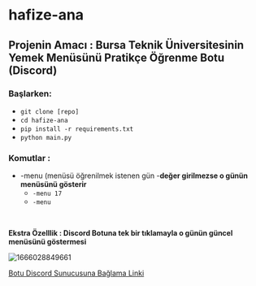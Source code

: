 # hafize-ana
## Projenin Amacı : Bursa Teknik Üniversitesinin Yemek Menüsünü Pratikçe Öğrenme Botu (Discord)
### **Başlarken**:
- `git clone [repo]`
- `cd hafize-ana`
- `pip install -r requirements.txt` 
- `python main.py`
### **Komutlar** : 
- -menu (menüsü öğrenilmek istenen gün -**değer girilmezse o günün menüsünü gösterir**
   - `-menu 17`
   - `-menu`
 </br>
 
**Ekstra Özelllik : Discord Botuna tek bir tıklamayla o günün güncel menüsünü göstermesi**

![1666028849661](https://user-images.githubusercontent.com/113470792/196248681-70bf0307-1f9e-45cc-965a-ac155cab07f9.jpg)







[Botu Discord Sunucusuna Bağlama Linki](https://discord.com/api/oauth2/authorize?client_id=1026865227377147985&permissions=8&scope=bot)

